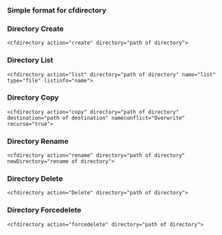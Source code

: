 ### Simple format for cfdirectory

### Directory Create
```lucee
<cfdirectory action="create" directory="path of directory">
```

### Directory List
```lucee
<cfdirectory action="list" directory="path of directory" name="list" type="file" listinfo="name">
```
### Directory Copy
```lucee
<cfdirectory action="copy" directory="path of directory" destination="path of destination" nameconflict="Overwrite" recurse="true">

```
### Directory Rename
```lucee
<cfdirectory action="rename" directory="path of directory" newDirectory="rename of directory">

```
### Directory Delete
```lucee
<cfdirectory action="Delete" directory="path of directory">
```
### Directory Forcedelete
```lucee
<cfdirectory action="forcedelete" directory="path of directory">
```
